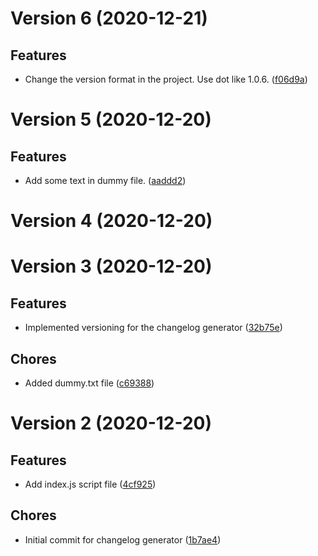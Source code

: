 # Version 6 (2020-12-21)

## Features
* Change the version format in the project. Use dot like 1.0.6. ([f06d9a](https://github.com/jackyef/changelog-generator/commit/f06d9a66c0a70ab802223d2be2bd883e17fc4146))

# Version 5 (2020-12-20)

## Features
* Add some text in dummy file. ([aaddd2](https://github.com/jackyef/changelog-generator/commit/aaddd2ac36f5574c2118c1d1be6241943f020f48))

# Version 4 (2020-12-20)

# Version 3 (2020-12-20)

## Features
* Implemented versioning for the changelog generator ([32b75e](https://github.com/jackyef/changelog-generator/commit/32b75e2b4b1e03be86f368a2d00ae4b3636aa9ca))

## Chores
* Added dummy.txt file ([c69388](https://github.com/jackyef/changelog-generator/commit/c69388dd2d504f0c1aeb1ac95db7b2b5b6167720))

# Version 2 (2020-12-20)

## Features
* Add index.js script file ([4cf925](https://github.com/jackyef/changelog-generator/commit/4cf9258f81bc3e125da57eb45c35a217bfbbf7bd))

## Chores
* Initial commit for changelog generator ([1b7ae4](https://github.com/jackyef/changelog-generator/commit/1b7ae46d74d6eb765bfa2fb291b52e2c430e9794))

